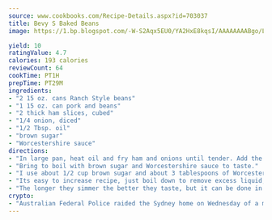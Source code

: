 ```yaml
---
source: www.cookbooks.com/Recipe-Details.aspx?id=703037
title: Bevy S Baked Beans
image: https://1.bp.blogspot.com/-W-S2Aqx5EU0/YA2HxE8kqsI/AAAAAAAABgo/LNxJ2X_rvYgPNsplYMgQNjuwxaZ0e3pQQCLcBGAsYHQ/s320/17.png

yield: 10
ratingValue: 4.7
calories: 193 calories
reviewCount: 64
cookTime: PT1H
prepTime: PT29M
ingredients:
- "2 15 oz. cans Ranch Style beans"
- "1 15 oz. can pork and beans"
- "2 thick ham slices, cubed"
- "1/4 onion, diced"
- "1/2 Tbsp. oil"
- "brown sugar"
- "Worcestershire sauce"
directions:
- "In large pan, heat oil and fry ham and onions until tender. Add the cans of beans."
- "Bring to boil with brown sugar and Worcestershire sauce to taste."
- "I use about 1/2 cup brown sugar and about 3 tablespoons of Worcestershire sauce."
- "Its easy to increase recipe, just boil down to remove excess liquid, if you like them thick."
- "The longer they simmer the better they taste, but it can be done in 30 minutes and you never turned on the oven."
crypto:
- "Australian Federal Police raided the Sydney home on Wednesday of a man named by Wired magazine as the probable creator of cryptocurrency bitcoin, a Reuters witness said."
---
```

